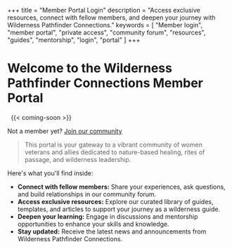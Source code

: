 +++
title = "Member Portal Login"
description = "Access exclusive resources, connect with fellow members, and deepen your journey with Wilderness Pathfinder Connections."
keywords = [
  "Member login",
  "member portal",
  "private access",
  "community forum",
  "resources",
  "guides",
  "mentorship",
  "login",
  "portal"
]
+++

# Welcome to the Wilderness Pathfinder Connections Member Portal

&nbsp; {{< coming-soon >}} &nbsp;

Not a member yet? [Join our community](/get_involved/guide_network/)

> This portal is your gateway to a vibrant community of women veterans and allies dedicated to nature-based healing, rites of passage, and wilderness leadership.

Here's what you'll find inside:

* **Connect with fellow members:** Share your experiences, ask questions, and build relationships in our community forum.
* **Access exclusive resources:** Explore our curated library of guides, templates, and articles to support your journey as a wilderness guide.
* **Deepen your learning:** Engage in discussions and mentorship opportunities to enhance your skills and knowledge.
* **Stay updated:** Receive the latest news and announcements from Wilderness Pathfinder Connections.
